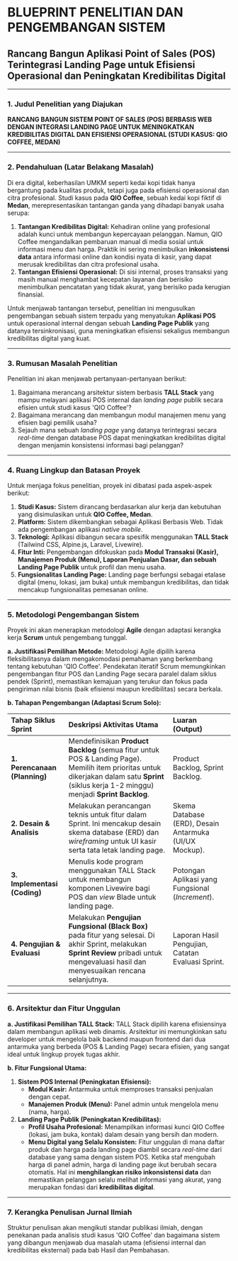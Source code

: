 # BLUEPRINT PENELITIAN DAN PENGEMBANGAN SISTEM

## Rancang Bangun Aplikasi Point of Sales (POS) Terintegrasi Landing Page untuk Efisiensi Operasional dan Peningkatan Kredibilitas Digital

---

### 1. Judul Penelitian yang Diajukan

**RANCANG BANGUN SISTEM POINT OF SALES (POS) BERBASIS WEB DENGAN INTEGRASI LANDING PAGE UNTUK MENINGKATKAN KREDIBILITAS DIGITAL DAN EFISIENSI OPERASIONAL (STUDI KASUS: QIO COFFEE, MEDAN)**

---

### 2. Pendahuluan (Latar Belakang Masalah)

Di era digital, keberhasilan UMKM seperti kedai kopi tidak hanya bergantung pada kualitas produk, tetapi juga pada efisiensi operasional dan citra profesional. Studi kasus pada **QIO Coffee**, sebuah kedai kopi fiktif di **Medan**, merepresentasikan tantangan ganda yang dihadapi banyak usaha serupa:

1.  **Tantangan Kredibilitas Digital:** Kehadiran online yang profesional adalah kunci untuk membangun kepercayaan pelanggan. Namun, QIO Coffee mengandalkan pembaruan manual di media sosial untuk informasi menu dan harga. Praktik ini sering menimbulkan **inkonsistensi data** antara informasi online dan kondisi nyata di kasir, yang dapat merusak kredibilitas dan citra profesional usaha.
2.  **Tantangan Efisiensi Operasional:** Di sisi internal, proses transaksi yang masih manual menghambat kecepatan layanan dan berisiko menimbulkan pencatatan yang tidak akurat, yang berisiko pada kerugian finansial.

Untuk menjawab tantangan tersebut, penelitian ini mengusulkan pengembangan sebuah sistem terpadu yang menyatukan **Aplikasi POS** untuk operasional internal dengan sebuah **Landing Page Publik** yang datanya tersinkronisasi, guna meningkatkan efisiensi sekaligus membangun kredibilitas digital yang kuat.

---

### 3. Rumusan Masalah Penelitian

Penelitian ini akan menjawab pertanyaan-pertanyaan berikut:

1.  Bagaimana merancang arsitektur sistem berbasis **TALL Stack** yang mampu melayani aplikasi POS internal dan *landing page* publik secara efisien untuk studi kasus 'QIO Coffee'?
2.  Bagaimana merancang dan membangun modul manajemen menu yang efisien bagi pemilik usaha?
3.  Sejauh mana sebuah *landing page* yang datanya terintegrasi secara *real-time* dengan database POS dapat meningkatkan kredibilitas digital dengan menjamin konsistensi informasi bagi pelanggan?

---

### 4. Ruang Lingkup dan Batasan Proyek

Untuk menjaga fokus penelitian, proyek ini dibatasi pada aspek-aspek berikut:

1.  **Studi Kasus:** Sistem dirancang berdasarkan alur kerja dan kebutuhan yang disimulasikan untuk **QIO Coffee, Medan**.
2.  **Platform:** Sistem dikembangkan sebagai Aplikasi Berbasis Web. Tidak ada pengembangan aplikasi *native mobile*.
3.  **Teknologi:** Aplikasi dibangun secara spesifik menggunakan **TALL Stack** (Tailwind CSS, Alpine.js, Laravel, Livewire).
4.  **Fitur Inti:** Pengembangan difokuskan pada **Modul Transaksi (Kasir), Manajemen Produk (Menu), Laporan Penjualan Dasar, dan sebuah Landing Page Publik** untuk profil dan menu usaha.
5.  **Fungsionalitas Landing Page:** Landing page berfungsi sebagai etalase digital (menu, lokasi, jam buka) untuk membangun kredibilitas, dan tidak mencakup fungsionalitas pemesanan online.

---

### 5. Metodologi Pengembangan Sistem

Proyek ini akan menerapkan metodologi **Agile** dengan adaptasi kerangka kerja **Scrum** untuk pengembang tunggal.

**a. Justifikasi Pemilihan Metode:**
Metodologi Agile dipilih karena fleksibilitasnya dalam mengakomodasi pemahaman yang berkembang tentang kebutuhan 'QIO Coffee'. Pendekatan iteratif Scrum memungkinkan pengembangan fitur POS dan Landing Page secara paralel dalam siklus pendek (Sprint), memastikan kemajuan yang terukur dan fokus pada pengiriman nilai bisnis (baik efisiensi maupun kredibilitas) secara berkala.

**b. Tahapan Pengembangan (Adaptasi Scrum Solo):**

| Tahap Siklus Sprint        | Deskripsi Aktivitas Utama                                                                                                                                                           | Luaran (Output)                                                              |
| :------------------------- | :---------------------------------------------------------------------------------------------------------------------------------------------------------------------------------- | :--------------------------------------------------------------------------- |
| **1. Perencanaan (Planning)** | Mendefinisikan **Product Backlog** (semua fitur untuk POS & Landing Page). Memilih item prioritas untuk dikerjakan dalam satu **Sprint** (siklus kerja 1-2 minggu) menjadi **Sprint Backlog**. | Product Backlog, Sprint Backlog.                                             |
| **2. Desain & Analisis**   | Melakukan perancangan teknis untuk fitur dalam Sprint. Ini mencakup desain skema database (ERD) dan *wireframing* untuk UI kasir serta tata letak landing page. | Skema Database (ERD), Desain Antarmuka (UI/UX Mockup).                       |
| **3. Implementasi (Coding)** | Menulis kode program menggunakan TALL Stack untuk membangun komponen Livewire bagi POS dan *view* Blade untuk landing page.                                                          | Potongan Aplikasi yang Fungsional (*Increment*).                             |
| **4. Pengujian & Evaluasi**  | Melakukan **Pengujian Fungsional (Black Box)** pada fitur yang selesai. Di akhir Sprint, melakukan **Sprint Review** pribadi untuk mengevaluasi hasil dan menyesuaikan rencana selanjutnya. | Laporan Hasil Pengujian, Catatan Evaluasi Sprint.                            |

---

### 6. Arsitektur dan Fitur Unggulan

**a. Justifikasi Pemilihan TALL Stack:**
TALL Stack dipilih karena efisiensinya dalam membangun aplikasi web dinamis. Arsitektur ini memungkinkan satu developer untuk mengelola baik backend maupun frontend dari dua antarmuka yang berbeda (POS & Landing Page) secara efisien, yang sangat ideal untuk lingkup proyek tugas akhir.

**b. Fitur Fungsional Utama:**

1.  **Sistem POS Internal (Peningkatan Efisiensi):**
    -   **Modul Kasir:** Antarmuka untuk memproses transaksi penjualan dengan cepat.
    -   **Manajemen Produk (Menu):** Panel admin untuk mengelola menu (nama, harga).
2.  **Landing Page Publik (Peningkatan Kredibilitas):**
    -   **Profil Usaha Profesional:** Menampilkan informasi kunci QIO Coffee (lokasi, jam buka, kontak) dalam desain yang bersih dan modern.
    -   **Menu Digital yang Selalu Konsisten:** Fitur unggulan di mana daftar produk dan harga pada landing page diambil secara *real-time* dari database yang sama dengan sistem POS. Ketika staf mengubah harga di panel admin, harga di landing page ikut berubah secara otomatis. Hal ini **menghilangkan risiko inkonsistensi data** dan memastikan pelanggan selalu melihat informasi yang akurat, yang merupakan fondasi dari **kredibilitas digital**.

---

### 7. Kerangka Penulisan Jurnal Ilmiah

Struktur penulisan akan mengikuti standar publikasi ilmiah, dengan penekanan pada analisis studi kasus 'QIO Coffee' dan bagaimana sistem yang dibangun menjawab dua masalah utama (efisiensi internal dan kredibilitas eksternal) pada bab Hasil dan Pembahasan.